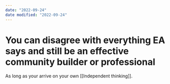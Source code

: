 ```yaml
---
date: "2022-09-24"
date modified: "2022-09-24"
---
```


# You can disagree with everything EA says and still be an effective community builder or professional
As long as your arrive on your own [[Independent thinking]].
